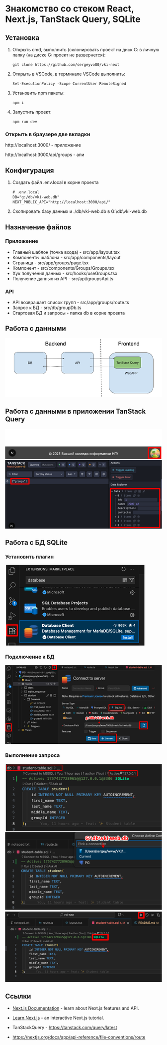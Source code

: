 # Знакомство со стеком React, Next.js, TanStack Query, SQLite

## Установка 

1) Открыть cmd, выполнить (cклонировать проект на диск С: в личную папку (на диске G: проект не развернется):
    ```
    git clone https://github.com/sergeyvo80/vki-next
    ```

2) Открыть в VSCode, в терминале VSCode выполнить:
    ```
    Set-ExecutionPolicy -Scope CurrentUser RemoteSigned
    ```

3) Установить npm пакеты:
    ```
    npm i
    ```

4) Запустить проект:
    ```
    npm run dev
    ```

### Открыть в браузере две вкладки

http://localhost:3000/ - приложение

http://localhost:3000/api/groups - апи


## Конфигурация
1) Создать файл .env.local в корне проекта
    ```
    # .env.local
    DB="g:/db/vki-web.db"
    NEXT_PUBLIC_API="http://localhost:3000/api/"
    ```
2) Скопировать базу данных и ./db/vki-web.db в G:\db\vki-web.db

## Назначение файлов

### Приложение

- Главный шаблон (точка входа) - src/app/layout.tsx 
- Компоненты шаблона - src/app/components/layout
- Страница - src/app/groups/page.tsx
- Компонент - src/components/Groups/Groups.tsx
- Хук получения данных - src/hooks/useGroups.tsx
- Получение данных из API - src/api/groupsApi.ts

### API

- API возвращает список групп - src/app/groups/route.ts
- Запрос к БД - src/db/groupDb.ts
- Стартовая БД и запросы - папка db в корне проекта

## Работа с данными
![data](docs/pics/data.png)

## Работа с данными в приложении TanStack Query

![tanstack1](docs/pics/tanstack1.png)
![tanstack1](docs/pics/tanstack2.png)

## Работа с БД SQLite

### Установить плагин

![database-client](docs/pics/database-client.png)

### Подключение к БД

![db-connect](docs/pics/db-connect.png)

### Выполнение запроса

![sql1](docs/pics/sql1.png)
![sql2](docs/pics/sql2.png)
![sql3](docs/pics/sql3.png)

## Ссылки

- [Next.js Documentation](https://nextjs.org/docs) - learn about Next.js features and API.
  
- [Learn Next.js](https://nextjs.org/learn) - an interactive Next.js tutorial.

- TanStackQuery - https://tanstack.com/query/latest

- https://nextjs.org/docs/app/api-reference/file-conventions/route

